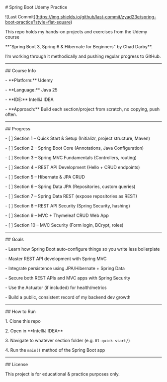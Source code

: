 \# Spring Boot Udemy Practice



!\[Last Commit](https://img.shields.io/github/last-commit/zyad23e/spring-boot-practice?style=flat-square)



This repo holds my hands-on projects and exercises from the Udemy course

\*\*"Spring Boot 3, Spring 6 \& Hibernate for Beginners" by Chad Darby\*\*.

I’m working through it methodically and pushing regular progress to GitHub.



---



\## Course Info

\- \*\*Platform:\*\* Udemy

\- \*\*Language:\*\* Java 25

\- \*\*IDE:\*\* IntelliJ IDEA

\- \*\*Approach:\*\* Build each section/project from scratch, no copying, push often.



---



\## Progress



\- \[ ] Section 1 – Quick Start \& Setup (Initializr, project structure, Maven)

\- \[ ] Section 2 – Spring Boot Core (Annotations, Java Configuration)

\- \[ ] Section 3 – Spring MVC Fundamentals (Controllers, routing)

\- \[ ] Section 4 – REST API Development (Hello + CRUD endpoints)

\- \[ ] Section 5 – Hibernate \& JPA CRUD

\- \[ ] Section 6 – Spring Data JPA (Repositories, custom queries)

\- \[ ] Section 7 – Spring Data REST (expose repositories as REST)

\- \[ ] Section 8 – REST API Security (Spring Security, hashing)

\- \[ ] Section 9 – MVC + Thymeleaf CRUD Web App

\- \[ ] Section 10 – MVC Security (Form login, BCrypt, roles)



---



\## Goals

\- Learn how Spring Boot auto-configure things so you write less boilerplate

\- Master REST API development with Spring MVC

\- Integrate persistence using JPA/Hibernate + Spring Data

\- Secure both REST APIs and MVC apps with Spring Security

\- Use the Actuator (if included) for health/metrics

\- Build a public, consistent record of my backend dev growth



---



\## How to Run

1\. Clone this repo

2\. Open in \*\*IntelliJ IDEA\*\*

3\. Navigate to whatever section folder (e.g. `01-quick-start/`)

4\. Run the `main()` method of the Spring Boot app



---



\## License

This project is for educational \& practice purposes only.

